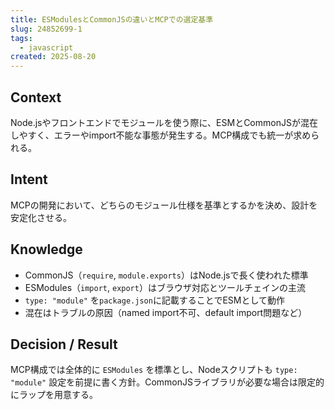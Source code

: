 ```yaml
---
title: ESModulesとCommonJSの違いとMCPでの選定基準
slug: 24852699-1
tags:
  - javascript
created: 2025-08-20
---
```



## Context


Node.jsやフロントエンドでモジュールを使う際に、ESMとCommonJSが混在しやすく、エラーやimport不能な事態が発生する。MCP構成でも統一が求められる。


## Intent


MCPの開発において、どちらのモジュール仕様を基準とするかを決め、設計を安定化させる。


## Knowledge

- CommonJS（`require`, `module.exports`）はNode.jsで長く使われた標準
- ESModules（`import`, `export`）はブラウザ対応とツールチェインの主流
- `type: "module"` を`package.json`に記載することでESMとして動作
- 混在はトラブルの原因（named import不可、default import問題など）

## Decision / Result


MCP構成では全体的に `ESModules` を標準とし、Nodeスクリプトも `type: "module"` 設定を前提に書く方針。CommonJSライブラリが必要な場合は限定的にラップを用意する。


